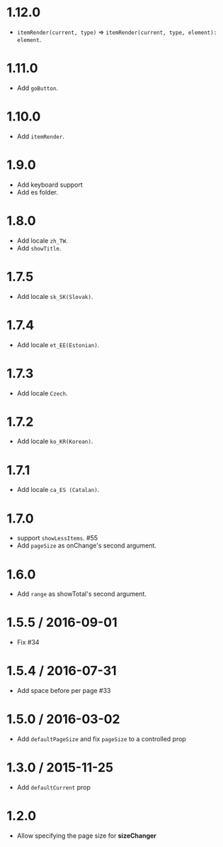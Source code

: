 1.12.0
==================

* `itemRender(current, type)` => `itemRender(current, type, element): element`.

1.11.0
==================

* Add `goButton`.

1.10.0
==================

* Add `itemRender`.

1.9.0
==================

* Add keyboard support
* Add es folder.

1.8.0
==================

* Add locale `zh_TW`.
* Add `showTitle`.

1.7.5
==================

* Add locale `sk_SK(Slovak)`.

1.7.4
==================

* Add locale `et_EE(Estonian)`.

1.7.3
==================

* Add locale `Czech`.

1.7.2
==================

* Add locale `ko_KR(Korean)`.

1.7.1
==================

* Add locale `ca_ES (Catalan)`.

1.7.0
==================

* support `showLessItems`. #55
* Add `pageSize` as onChange's second argument.

1.6.0
==================

* Add `range` as showTotal's second argument.

1.5.5 / 2016-09-01
==================

* Fix #34

1.5.4 / 2016-07-31
==================

* Add space before per page #33

1.5.0 / 2016-03-02
==================

* Add `defaultPageSize` and fix `pageSize` to a controlled prop

1.3.0 / 2015-11-25
==================

* Add `defaultCurrent` prop

1.2.0
==================

* Allow specifying the page size for **sizeChanger**
